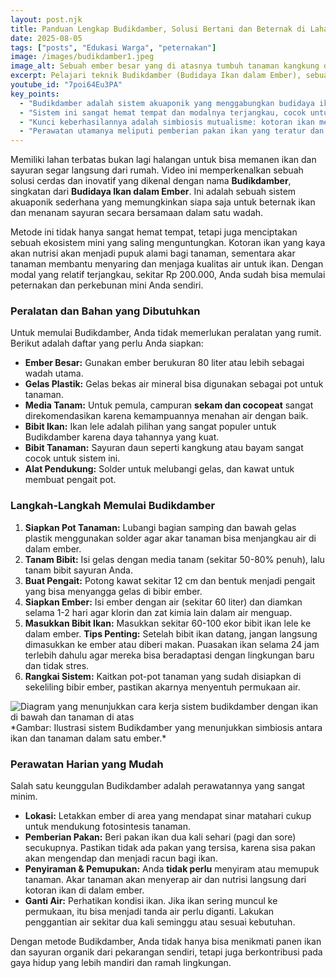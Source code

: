 ```yaml
---
layout: post.njk
title: Panduan Lengkap Budikdamber, Solusi Bertani dan Beternak di Lahan Sempit
date: 2025-08-05
tags: ["posts", "Edukasi Warga", "peternakan"]
image: /images/budikdamber1.jpeg
image_alt: Sebuah ember besar yang di atasnya tumbuh tanaman kangkung dan di dalamnya ada ikan lele
excerpt: Pelajari teknik Budikdamber (Budidaya Ikan dalam Ember), sebuah sistem akuaponik sederhana yang memungkinkan Anda memanen ikan dan sayuran sekaligus dari satu wadah. Cocok untuk pemula dengan modal terjangkau.
youtube_id: "7poi64Eu3PA"
key_points:
  - "Budikdamber adalah sistem akuaponik yang menggabungkan budidaya ikan dan tanaman (sayuran) dalam satu ember."
  - "Sistem ini sangat hemat tempat dan modalnya terjangkau, cocok untuk pemula atau sebagai usaha sampingan."
  - "Kunci keberhasilannya adalah simbiosis mutualisme: kotoran ikan menjadi pupuk alami bagi tanaman, dan tanaman membantu menjaga kebersihan air."
  - "Perawatan utamanya meliputi pemberian pakan ikan yang teratur dan memastikan ember mendapat cukup sinar matahari."
---
```


Memiliki lahan terbatas bukan lagi halangan untuk bisa memanen ikan dan sayuran segar langsung dari rumah. Video ini memperkenalkan sebuah solusi cerdas dan inovatif yang dikenal dengan nama **Budikdamber**, singkatan dari **Budidaya Ikan dalam Ember**. Ini adalah sebuah sistem akuaponik sederhana yang memungkinkan siapa saja untuk beternak ikan dan menanam sayuran secara bersamaan dalam satu wadah.

Metode ini tidak hanya sangat hemat tempat, tetapi juga menciptakan sebuah ekosistem mini yang saling menguntungkan. Kotoran ikan yang kaya akan nutrisi akan menjadi pupuk alami bagi tanaman, sementara akar tanaman membantu menyaring dan menjaga kualitas air untuk ikan. Dengan modal yang relatif terjangkau, sekitar Rp 200.000, Anda sudah bisa memulai peternakan dan perkebunan mini Anda sendiri.

### Peralatan dan Bahan yang Dibutuhkan

Untuk memulai Budikdamber, Anda tidak memerlukan peralatan yang rumit. Berikut adalah daftar yang perlu Anda siapkan:
* **Ember Besar:** Gunakan ember berukuran 80 liter atau lebih sebagai wadah utama.
* **Gelas Plastik:** Gelas bekas air mineral bisa digunakan sebagai pot untuk tanaman.
* **Media Tanam:** Untuk pemula, campuran **sekam dan cocopeat** sangat direkomendasikan karena kemampuannya menahan air dengan baik.
* **Bibit Ikan:** Ikan lele adalah pilihan yang sangat populer untuk Budikdamber karena daya tahannya yang kuat.
* **Bibit Tanaman:** Sayuran daun seperti kangkung atau bayam sangat cocok untuk sistem ini.
* **Alat Pendukung:** Solder untuk melubangi gelas, dan kawat untuk membuat pengait pot.

### Langkah-Langkah Memulai Budikdamber

1.  **Siapkan Pot Tanaman:** Lubangi bagian samping dan bawah gelas plastik menggunakan solder agar akar tanaman bisa menjangkau air di dalam ember.
2.  **Tanam Bibit:** Isi gelas dengan media tanam (sekitar 50-80% penuh), lalu tanam bibit sayuran Anda.
3.  **Buat Pengait:** Potong kawat sekitar 12 cm dan bentuk menjadi pengait yang bisa menyangga gelas di bibir ember.
4.  **Siapkan Ember:** Isi ember dengan air (sekitar 60 liter) dan diamkan selama 1-2 hari agar klorin dan zat kimia lain dalam air menguap.
5.  **Masukkan Bibit Ikan:** Masukkan sekitar 60-100 ekor bibit ikan lele ke dalam ember. **Tips Penting:** Setelah bibit ikan datang, jangan langsung dimasukkan ke ember atau diberi makan. Puasakan ikan selama 24 jam terlebih dahulu agar mereka bisa beradaptasi dengan lingkungan baru dan tidak stres.
6.  **Rangkai Sistem:** Kaitkan pot-pot tanaman yang sudah disiapkan di sekeliling bibir ember, pastikan akarnya menyentuh permukaan air.

<img title="Sistem Budikdamber" alt="Diagram yang menunjukkan cara kerja sistem budikdamber dengan ikan di bawah dan tanaman di atas" src="/images/budikdamber2.jpeg">
*Gambar: Ilustrasi sistem Budikdamber yang menunjukkan simbiosis antara ikan dan tanaman dalam satu ember.*

### Perawatan Harian yang Mudah

Salah satu keunggulan Budikdamber adalah perawatannya yang sangat minim.
* **Lokasi:** Letakkan ember di area yang mendapat sinar matahari cukup untuk mendukung fotosintesis tanaman.
* **Pemberian Pakan:** Beri pakan ikan dua kali sehari (pagi dan sore) secukupnya. Pastikan tidak ada pakan yang tersisa, karena sisa pakan akan mengendap dan menjadi racun bagi ikan.
* **Penyiraman & Pemupukan:** Anda **tidak perlu** menyiram atau memupuk tanaman. Akar tanaman akan menyerap air dan nutrisi langsung dari kotoran ikan di dalam ember.
* **Ganti Air:** Perhatikan kondisi ikan. Jika ikan sering muncul ke permukaan, itu bisa menjadi tanda air perlu diganti. Lakukan penggantian air sekitar dua kali seminggu atau sesuai kebutuhan.

Dengan metode Budikdamber, Anda tidak hanya bisa menikmati panen ikan dan sayuran organik dari pekarangan sendiri, tetapi juga berkontribusi pada gaya hidup yang lebih mandiri dan ramah lingkungan.